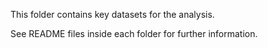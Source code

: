 This folder contains key datasets for the analysis.

See README files inside each folder for further information. 
